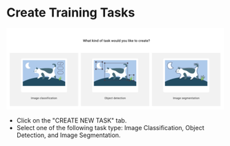 # Create Training Tasks

![](../../.gitbook/assets/create-training-task.png)

* Click on the "CREATE NEW TASK" tab. 
* Select one of the following task type: Image Classification, Object Detection, and Image Segmentation. 


